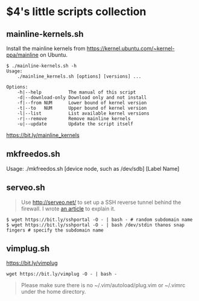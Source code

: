 # $4's little scripts collection

## mainline-kernels.sh

 Install the mainline kernels from https://kernel.ubuntu.com/~kernel-ppa/mainline on Ubuntu.

```
$ ./mainline-kernels.sh -h
Usage:
    ./mainline_kernels.sh [options] [versions] ...

Options:
    -h|--help          The manual of this script
    -d|--download-only Download only and not install
    -f|--from NUM      Lower bound of kernel version
    -t|--to   NUM      Upper bound of kernel version
    -l|--list          List available kernel versions
    -r|--remove        Remove mainline kernels
    -u|--update        Update the script itself
```

 https://bit.ly/mainline_kernels

## mkfreedos.sh

 Usage: ./mkfreedos.sh [device node, such as /dev/sdb] [Label Name]


## serveo.sh

> Use http://serveo.net/ to set up a SSH reverse tunnel behind the firewall.
> I wrote [an article](https://medium.com/@fourdollars/how-to-setup-a-temporary-ssh-reverse-tunnel-behind-the-firewall-by-serveo-net-on-debian-ubuntu-4c128bb64387) to explain it.

```
$ wget https://bit.ly/sshportal -O - | bash - # random subdomain name
$ wget https://bit.ly/sshportal -O - | bash /dev/stdin thanos snap fingers # specify the subdomain name
```

## vimplug.sh

 https://bit.ly/vimplug

```
wget https://bit.ly/vimplug -O - | bash -
```

> Please make sure there is no ~/.vim/autoload/plug.vim or ~/.vimrc under the home directory.


